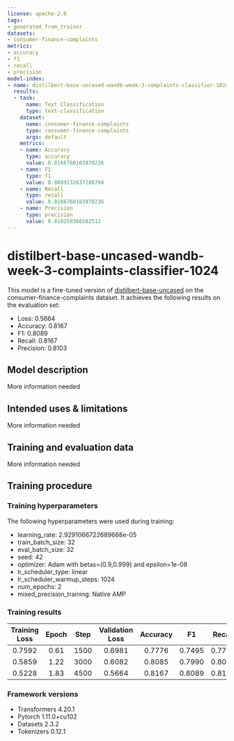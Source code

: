 ```yaml
---
license: apache-2.0
tags:
- generated_from_trainer
datasets:
- consumer-finance-complaints
metrics:
- accuracy
- f1
- recall
- precision
model-index:
- name: distilbert-base-uncased-wandb-week-3-complaints-classifier-1024
  results:
  - task:
      name: Text Classification
      type: text-classification
    dataset:
      name: consumer-finance-complaints
      type: consumer-finance-complaints
      args: default
    metrics:
    - name: Accuracy
      type: accuracy
      value: 0.8166760103970236
    - name: F1
      type: f1
      value: 0.8089132637288794
    - name: Recall
      type: recall
      value: 0.8166760103970236
    - name: Precision
      type: precision
      value: 0.810259366582512
---
```


<!-- This model card has been generated automatically according to the information the Trainer had access to. You
should probably proofread and complete it, then remove this comment. -->

# distilbert-base-uncased-wandb-week-3-complaints-classifier-1024

This model is a fine-tuned version of [distilbert-base-uncased](https://huggingface.co/distilbert-base-uncased) on the consumer-finance-complaints dataset.
It achieves the following results on the evaluation set:
- Loss: 0.5664
- Accuracy: 0.8167
- F1: 0.8089
- Recall: 0.8167
- Precision: 0.8103

## Model description

More information needed

## Intended uses & limitations

More information needed

## Training and evaluation data

More information needed

## Training procedure

### Training hyperparameters

The following hyperparameters were used during training:
- learning_rate: 2.9291066722689668e-05
- train_batch_size: 32
- eval_batch_size: 32
- seed: 42
- optimizer: Adam with betas=(0.9,0.999) and epsilon=1e-08
- lr_scheduler_type: linear
- lr_scheduler_warmup_steps: 1024
- num_epochs: 2
- mixed_precision_training: Native AMP

### Training results

| Training Loss | Epoch | Step | Validation Loss | Accuracy | F1     | Recall | Precision |
|:-------------:|:-----:|:----:|:---------------:|:--------:|:------:|:------:|:---------:|
| 0.7592        | 0.61  | 1500 | 0.6981          | 0.7776   | 0.7495 | 0.7776 | 0.7610    |
| 0.5859        | 1.22  | 3000 | 0.6082          | 0.8085   | 0.7990 | 0.8085 | 0.8005    |
| 0.5228        | 1.83  | 4500 | 0.5664          | 0.8167   | 0.8089 | 0.8167 | 0.8103    |


### Framework versions

- Transformers 4.20.1
- Pytorch 1.11.0+cu102
- Datasets 2.3.2
- Tokenizers 0.12.1
